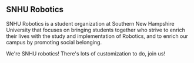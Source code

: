 ## SNHU Robotics

SNHU Robotics is a student organization at Southern New Hampshire University that focuses on bringing students together who strive to enrich their lives with the study and implementation of Robotics, and to enrich our campus by promoting social belonging.

We're SNHU robotics! There's lots of customization to do, join us!
